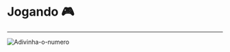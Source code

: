 # Jogando 🎮
---
![Adivinha-o-numero](https://user-images.githubusercontent.com/40548971/142574857-6952dbe7-2c5f-4408-aaeb-0690dcc26474.gif)
